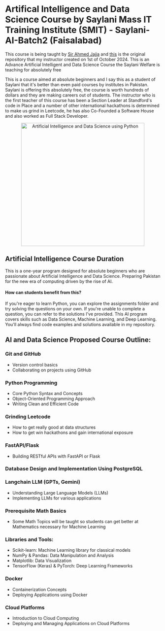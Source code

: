 # Artifical Intelligence and Data Science Course by Saylani Mass IT Training Institute (SMIT) - Saylani-AI-Batch2 (Faisalabad)

This course is being taught by [Sir Ahmed Jajja](https://github.com/Ahmadjajja) and [this](https://github.com/Ahmadjajja/AI_n_DataScience) is the original repository that my instructor created on 1st of October 2024. This is an Advance Artificial Intelligent and Data Science Course the Saylani Welfare is teaching for absolutely free 

This is a course aimed at absolute beginners and I say this as a student of Saylani that it's better than even paid courses by institutes in Pakistan. Saylani is offering this absolutely free, the course is worth hundreds of dollars and they are making careers out of students. The instructor who is the first teacher of this course has been a Section Leader at Standford's code in Place and a number of other international hackathons is determined to make us grind in Leetcode, he has also Co-Founded a Software House and also worked as Full Stack Developer.

<p align="center">
  <img src="https://i.imgur.com/tbFlCdi.png" alt="Artificial Intelligence and Data Science using Python" width="400"/>
</p>

## Artificial Intelligence Course Duration
This is a one-year program designed for absolute beginners who are passionate about Artificial Intelligence and Data Science. Preparing Pakistan for the new era of computing driven by the rise of AI.

#### How can students benefit from this?

If you're eager to learn Python, you can explore the assignments folder and try solving the questions on your own. If you're unable to complete a question, you can refer to the solutions I've provided. This AI program covers skills such as Data Science, Machine Learning, and Deep Learning. You'll always find code examples and solutions available in my repository.

## AI and Data Science Proposed Course Outline:

### Git and GitHub

- Version control basics
- Collaborating on projects using GitHub

### Python Programming

- Core Python Syntax and Concepts
- Object-Oriented Programming Approach
- Writing Clean and Efficient Code

### Grinding Leetcode

- How to get really good at data structures 
- How to get win hackathons and gain international exposure

### FastAPI/Flask 

- Building RESTful APIs with FastAPI or Flask

### Database Design and Implementation Using PostgreSQL

### Langchain LLM (GPTs, Gemini)

- Understanding Large Language Models (LLMs)
- Implementing LLMs for various applications

### Prerequisite Math Basics

- Some Math Topics will be taught so students can get better at Mathematics necessary for Machine Learning

### Libraries and Tools:

- Scikit-learn: Machine Learning library for classical models
- NumPy & Pandas: Data Manipulation and Analysis
- Matplotlib: Data Visualization
- TensorFlow (Keras) & PyTorch: Deep Learning Frameworks

### Docker 

- Containerization Concepts
- Deploying Applications using Docker

### Cloud Platforms

- Introduction to Cloud Computing
- Deploying and Managing Applications on Cloud Platforms
